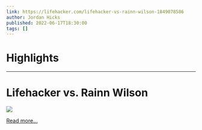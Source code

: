 ```yaml
---
link: https://lifehacker.com/lifehacker-vs-rainn-wilson-1849078586
author: Jordan Hicks
published: 2022-06-17T18:30:00
tags: []
---
```

# Highlights


---
# Lifehacker vs. Rainn Wilson
![](https://i.kinja-img.com/gawker-media/image/upload/s--w1iTl9pn--/c_fit,fl_progressive,q_80,w_636/a091c6248639974fee83c7adfcf39597.png)

[Read more...](https://lifehacker.com/lifehacker-vs-rainn-wilson-1849078586)